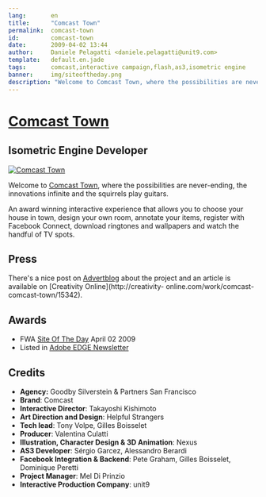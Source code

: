 ```yaml
---
lang:       en
title:      "Comcast Town"
permalink:  comcast-town
id:         comcast-town
date:       2009-04-02 13:44
author:     Daniele Pelagatti <daniele.pelagatti@unit9.com>
template:   default.en.jade
tags:       comcast,interactive campaign,flash,as3,isometric engine
banner:     img/siteoftheday.png
description: "Welcome to Comcast Town, where the possibilities are never-ending, the innovations infinite and the squirrels play guitars."
---
```


# [Comcast Town](http://www.unit9.com/project/comcast-town) #
## Isometric Engine Developer ##

[![](#{base}img/comcast-town-big.jpg "Comcast Town")](http://www.unit9.com/project/comcast-town)

Welcome to [Comcast Town](http://www.comcasttown.com), where the possibilities are never-ending, the innovations infinite and the squirrels play guitars.

An award winning interactive experience that allows you to choose your house in
town, design your own room, annotate your items, register with Facebook Connect, download ringtones and wallpapers and watch the handful of TV spots.

## Press

There's a nice post on
[Advertblog](http://www.adverblog.com/archives/003790.htm) about the project
and an article is available on [Creativity Online](http://creativity-
online.com/work/comcast-comcast-town/15342).

## Awards ##

  * FWA [Site Of The Day](http://www.thefwa.com/site/comcast-town/) April 02 2009
  * Listed in [Adobe EDGE Newsletter](http://www.adobe.com/newsletters/edge/june2009/articles/article3/)

## Credits ##

 * **Agency:** Goodby Silverstein & Partners San Francisco 
 * **Brand**: Comcast 
 * **Interactive Director**: Takayoshi Kishimoto 
 * **Art Direction and Design**: Helpful Strangers 
 * **Tech lead**: Tony Volpe, Gilles Boisselet 
 * **Producer**: Valentina Culatti 
 * **Illustration, Character Design & 3D Animation**: Nexus 
 * **AS3 Developer**: Sérgio Garcez, Alessandro Berardi 
 * **Facebook Integration & Backend**: Pete Graham, Gilles Boisselet, Dominique Peretti 
 * **Project Manager**: Mel Di Prinzio 
 * **Interactive Production Company**: unit9

